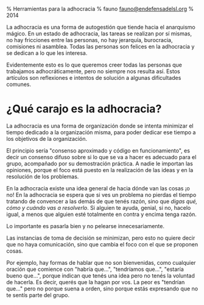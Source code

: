 % Herramientas para la adhocracia
% fauno <fauno@endefensadelsl.org>
% 2014

La adhocracia es una forma de autogestión que tiende hacia el anarquismo
mágico.  En un estado de adhocracia, las tareas se realizan por sí
mismas, no hay fricciones entre las personas, no hay jerarquía,
burocracia, comisiones ni asamblea.  Todas las personas son felices en
la adhocracia y se dedican a lo que les interesa.

Evidentemente esto es lo que queremos creer todas las personas que
trabajamos adhocráticamente, pero no siempre nos resulta así.  Estos
artículos son reflexiones e intentos de solución a algunas dificultades
comunes.


# ¿Qué carajo es la adhocracia?

La adhocracia es una forma de organización donde se intenta minimizar el
tiempo dedicado a la organización misma, para poder dedicar ese tiempo a
los objetivos de la organización.

El principio sería "consenso aproximado y código en funcionamiento", es
decir un consenso difuso sobre si lo que se va a hacer es adecuado para
el grupo, acompañado por su demostración práctica.  A nadie le importan
las opiniones, porque el foco está puesto en la realización de las
ideas y en la resolución de los problemas.

En la adhocracia existe una idea general de hacia dónde van las cosas
¡o no!  En la adhocracia se espera que si ves un problema no pierdas
el tiempo tratando de convencer a las demás de que tenés razón, sino
que _digas qué, cómo y cuándo vas a resolverlo_.  Si alguien te ayuda,
genial, si no, hacelo igual, a menos que alguien esté totalmente en
contra y encima tenga razón.

Lo importante es pasarla bien y no pelearse innecesariamente.


Las instancias de toma de decisión se minimizan, pero esto no quiere
decir que no haya comunicación, sino que cambia el foco con el que se
proponen cosas.

Por ejemplo, hay formas de hablar que no son bienvenidas, como cualquier
oración que comience con "habría que...", "tendríamos que...", "estaría
bueno que...", porque indican que tenés una idea pero no tenés la
voluntad de hacerla.  Es decir, querés que la hagan por vos.  La peor
es "tendrían que..." pero no porque suena a orden, sino porque estás
expresando que no te sentís parte del grupo.

